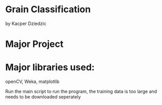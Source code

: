 # Grain Classification
by Kacper Dziedzic
# Major Project

# Major libraries used:
openCV, Weka, matplotlib

Run the main script to run the program, the training data is too large and needs to be downloaded seperately
